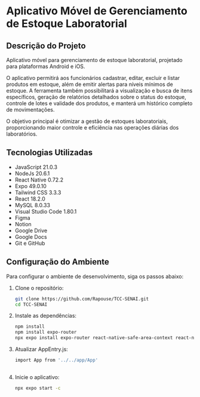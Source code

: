 # Aplicativo Móvel de Gerenciamento de Estoque Laboratorial

## Descrição do Projeto

Aplicativo móvel para gerenciamento de estoque laboratorial, projetado para plataformas Android e iOS. 

O aplicativo permitirá aos funcionários cadastrar, editar, excluir e listar produtos em estoque, além de emitir alertas para níveis mínimos de estoque. A ferramenta também possibilitará a visualização e busca de itens específicos, geração de relatórios detalhados sobre o status do estoque, controle de lotes e validade dos produtos, e manterá um histórico completo de movimentações. 

O objetivo principal é otimizar a gestão de estoques laboratoriais, proporcionando maior controle e eficiência nas operações diárias dos laboratórios.


## Tecnologias Utilizadas
- JavaScript 21.0.3
- NodeJs 20.6.1
- React Native 0.72.2
- Expo 49.0.10
- Tailwind CSS 3.3.3
- React 18.2.0
- MySQL 8.0.33
- Visual Studio Code 1.80.1
- Figma
- Notion
- Google Drive
- Google Docs
- Git e GitHub

## Configuração do Ambiente
Para configurar o ambiente de desenvolvimento, siga os passos abaixo:

1. Clone o repositório:
   ```bash
   git clone https://github.com/Rapouse/TCC-SENAI.git
   cd TCC-SENAI

2. Instale as dependências:
   ```bash
   npm install
   npm install expo-router
   npx expo install expo-router react-native-safe-area-context react-native-screens expo-linking expo-constants expo-status-bar

3. Atualizar AppEntry.js:
   ```bash
   import App from '../../app/App'
 
4. Inicie o aplicativo:
   ```bash
   npx expo start -c
   
